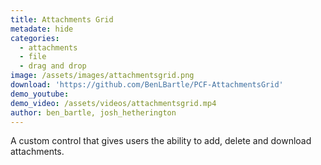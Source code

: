 ```yaml
---
title: Attachments Grid
metadate: hide
categories:
  - attachments
  - file
  - drag and drop
image: /assets/images/attachmentsgrid.png
download: 'https://github.com/BenLBartle/PCF-AttachmentsGrid'
demo_youtube:
demo_video: /assets/videos/attachmentsgrid.mp4
author: ben_bartle, josh_hetherington
---
```


A custom control that gives users the ability to add, delete and download attachments.
